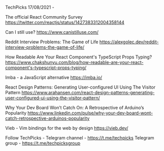 TechPicks 17/08/2021 -

The official React Community Survey
https://twitter.com/reactjs/status/1427383312004358144

Can I still use?
https://www.canistilluse.com/

Reddit Interview Problems: The Game of Life
https://alexgolec.dev/reddit-interview-problems-the-game-of-life/

How Readable Are Your React Component's TypeScript Props Typing?
https://www.chakshunyu.com/blog/how-readable-are-your-react-component's-typescript-props-typing/

Imba - a JavaScript alternative
https://imba.io/

React Design Patterns: Generating User-configured UI Using The Visitor Pattern
https://www.arahansen.com/react-design-patterns-generating-user-configured-ui-using-the-visitor-pattern/

Why Your Dev Board Won’t Catch On: A Retrospective of Arduino’s Popularity
https://www.linkedin.com/pulse/why-your-dev-board-wont-catch-retrospective-arduinos-popularity

Vieb - Vim bindings for the web by design
https://vieb.dev/

Follow TechPicks -
Telegram channel - https://t.me/techpicks
Telegram group - https://t.me/techpicksgroup